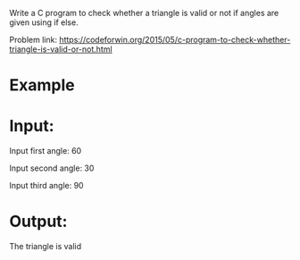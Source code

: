 Write a C program to check whether a triangle is valid or not if angles are given using if else. 

Problem link: https://codeforwin.org/2015/05/c-program-to-check-whether-triangle-is-valid-or-not.html
# Example
# Input: 
Input first angle: 60

Input second angle: 30

Input third angle: 90
# Output:
The triangle is valid
